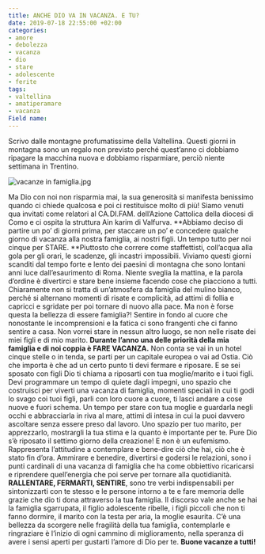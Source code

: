 ```yaml
---
title: ANCHE DIO VA IN VACANZA. E TU?
date: 2019-07-18 22:55:00 +02:00
categories:
- amore
- debolezza
- vacanza
- dio
- stare
- adolescente
- ferite
tags:
- valtellina
- amatiperamare
- vacanza
Field name: 
---
```


Scrivo dalle montagne profumatissime della Valtellina. Questi giorni in montagna sono un regalo non previsto perché quest’anno ci dobbiamo ripagare la macchina nuova e dobbiamo risparmiare, perciò niente settimana in Trentino.

![vacanze in famiglia.jpg](/uploads/vacanze%20in%20famiglia.jpg)

Ma Dio con noi non risparmia mai, la sua generosità si manifesta benissimo quando ci chiede qualcosa e poi ci restituisce molto di più! Siamo venuti qua invitati come relatori al CA.DI.FAM. dell’Azione Cattolica della diocesi di Como e ci ospita la struttura Ain karim di Valfurva. **Abbiamo deciso di partire un po’ di giorni prima, per staccare un po’ e concedere qualche giorno di vacanza alla nostra famiglia, ai nostri figli. Un tempo tutto per noi cinque per STARE. **Piuttosto che correre come staffettisti, coll’acqua alla gola per gli orari, le scadenze, gli incastri impossibili. Viviamo questi giorni scanditi dal tempo forte e lento dei paesini di montagna che sono lontani anni luce dall’esaurimento di Roma. Niente sveglia la mattina, e la parola d’ordine è divertirci e stare bene insieme facendo cose che piacciono a tutti. Chiaramente non si tratta di un’atmosfera da famiglia del mulino bianco, perché si alternano momenti di risate e complicità, ad attimi di follia e capricci e sgridate per poi tornare di nuovo alla pace. Ma non è forse questa la bellezza di essere famiglia?! Sentire in fondo al cuore che nonostante le incomprensioni e la fatica ci sono frangenti che ci fanno sentire a casa. Non vorrei stare in nessun altro luogo, se non nelle risate dei miei figli e di mio marito.
**Durante l’anno una delle priorità della mia famiglia e di noi coppia è FARE VACANZA.** Non conta se vai in un hotel cinque stelle o in tenda, se parti per un capitale europea o vai ad Ostia. Ciò che importa è che ad un certo punto ti devi fermare e riposare. E se sei sposato con figli Dio ti chiama a riposarti con tua moglie/marito e i tuoi figli. Devi programmare un tempo di quiete dagli impegni, uno spazio che costruisci per viverti una vacanza di famiglia, momenti speciali in cui ti godi lo svago coi tuoi figli, parli con loro cuore a cuore, ti lasci andare a cose nuove e fuori schema. Un tempo per stare con tua moglie e guardarla negli occhi e abbracciarla in riva al mare, attimi di intesa in cui la puoi davvero ascoltare senza essere preso dal lavoro. Uno spazio per tuo marito, per apprezzarlo, mostrargli la tua stima e la quanto è importante per te. Pure Dio s’è riposato il settimo giorno della creazione! E non è un eufemismo. Rappresenta l’attitudine a contemplare e bene-dire ciò che hai, ciò che è stato fin d’ora. Ammirare e benedire, divertirsi e godersi le relazioni, sono i punti cardinali di una vacanza di famiglia che ha come obbiettivo ricaricarsi e riprendere quell’energia che poi serve per tornare alla quotidianità. **RALLENTARE, FERMARTI, SENTIRE**, sono tre verbi indispensabili per sintonizzarti con te stesso e le persone intorno a te e fare memoria delle grazie che dio ti dona attraverso la tua famiglia. Il discorso vale anche se hai la famiglia sgarrupata, il figlio adolescente ribelle, i figli piccoli che non ti fanno dormire, il marito con la testa per aria, la moglie esaurita. C’è una bellezza da scorgere nelle fragilità della tua famiglia, contemplarle e ringraziare è l’inizio di ogni cammino di miglioramento, nella speranza di avere i sensi aperti per gustarti l’amore di Dio per te. **Buone vacanze a tutti!**